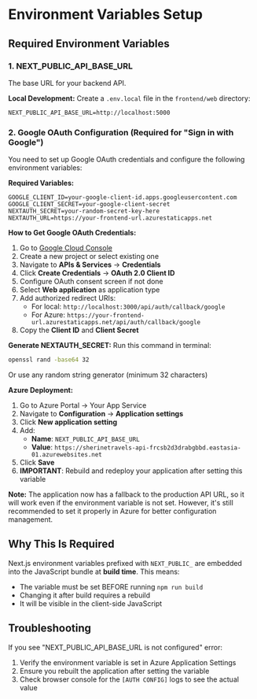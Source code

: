 # Environment Variables Setup

## Required Environment Variables

### 1. NEXT_PUBLIC_API_BASE_URL
The base URL for your backend API.

**Local Development:**
Create a `.env.local` file in the `frontend/web` directory:
```
NEXT_PUBLIC_API_BASE_URL=http://localhost:5000
```

### 2. Google OAuth Configuration (Required for "Sign in with Google")

You need to set up Google OAuth credentials and configure the following environment variables:

**Required Variables:**
```
GOOGLE_CLIENT_ID=your-google-client-id.apps.googleusercontent.com
GOOGLE_CLIENT_SECRET=your-google-client-secret
NEXTAUTH_SECRET=your-random-secret-key-here
NEXTAUTH_URL=https://your-frontend-url.azurestaticapps.net
```

**How to Get Google OAuth Credentials:**
1. Go to [Google Cloud Console](https://console.cloud.google.com/)
2. Create a new project or select existing one
3. Navigate to **APIs & Services** → **Credentials**
4. Click **Create Credentials** → **OAuth 2.0 Client ID**
5. Configure OAuth consent screen if not done
6. Select **Web application** as application type
7. Add authorized redirect URIs:
   - For local: `http://localhost:3000/api/auth/callback/google`
   - For Azure: `https://your-frontend-url.azurestaticapps.net/api/auth/callback/google`
8. Copy the **Client ID** and **Client Secret**

**Generate NEXTAUTH_SECRET:**
Run this command in terminal:
```bash
openssl rand -base64 32
```
Or use any random string generator (minimum 32 characters)

**Azure Deployment:**
1. Go to Azure Portal → Your App Service
2. Navigate to **Configuration** → **Application settings**
3. Click **New application setting**
4. Add:
   - **Name**: `NEXT_PUBLIC_API_BASE_URL`
   - **Value**: `https://sherinetravels-api-frcsb2d3drabgbbd.eastasia-01.azurewebsites.net`
5. Click **Save**
6. **IMPORTANT**: Rebuild and redeploy your application after setting this variable

**Note:** The application now has a fallback to the production API URL, so it will work even if the environment variable is not set. However, it's still recommended to set it properly in Azure for better configuration management.

## Why This Is Required

Next.js environment variables prefixed with `NEXT_PUBLIC_` are embedded into the JavaScript bundle at **build time**. This means:
- The variable must be set BEFORE running `npm run build`
- Changing it after build requires a rebuild
- It will be visible in the client-side JavaScript

## Troubleshooting

If you see "NEXT_PUBLIC_API_BASE_URL is not configured" error:
1. Verify the environment variable is set in Azure Application Settings
2. Ensure you rebuilt the application after setting the variable
3. Check browser console for the `[AUTH CONFIG]` logs to see the actual value
